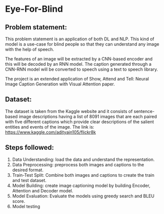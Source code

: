 # Eye-For-Blind

## Problem statement:

This problem statement is an application of both DL and NLP. This kind of model is a use-case for blind people so that they can understand any image with the help of speech. 
	
The features of an image will be extracted by a CNN-based encoder and this will be decoded by an RNN model. The caption generated through a CNN-RNN model will be converted to speech using a text to speech library. 

The project is an extended application of Show, Attend and Tell: Neural Image Caption Generation with Visual Attention paper.

## Dataset:
The dataset is taken from the Kaggle website and it consists of sentence-based image descriptions having a list of 8091 images that are each paired with five different captions which provide clear descriptions of the salient entities and events of the image.
The link is: https://www.kaggle.com/adityajn105/flickr8k 

## Steps followed:
1. Data Understanding: load the data and understand the representation.
2. Data Preprocessing: preprocess both images and captions to the desired format.
3. Train-Test Split: Combine both images and captions to create the train and test dataset.
4. Model Building: create image captioning model by building Encoder, Attention and Decoder model.
5. Model Evaluation: Evaluate the models using greedy search and BLEU score.
6. Model testing

